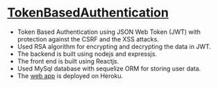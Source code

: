 # [TokenBasedAuthentication](https://token-based-auth.herokuapp.com/)

* Token Based Authentication using JSON Web Token (JWT) with protection against the CSRF and the XSS attacks.
* Used RSA algorithm for encrypting and decrypting the data in JWT. 
* The backend is built using nodejs and expressjs.
* The front end is built using Reactjs.
* Used MySql database with sequelize ORM for storing user data.
* The [web app](https://token-based-auth.herokuapp.com/) is deployed on Heroku.
